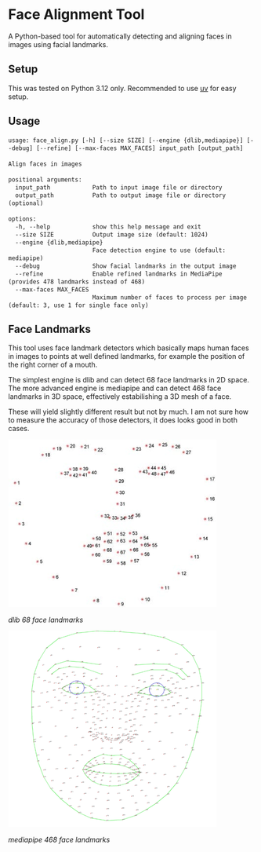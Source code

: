 # Face Alignment Tool

A Python-based tool for automatically detecting and aligning faces in images using facial landmarks.

## Setup

This was tested on Python 3.12 only.
Recommended to use [uv](https://docs.astral.sh/uv/) for easy setup.

## Usage

```
usage: face_align.py [-h] [--size SIZE] [--engine {dlib,mediapipe}] [--debug] [--refine] [--max-faces MAX_FACES] input_path [output_path]

Align faces in images

positional arguments:
  input_path            Path to input image file or directory
  output_path           Path to output image file or directory (optional)

options:
  -h, --help            show this help message and exit
  --size SIZE           Output image size (default: 1024)
  --engine {dlib,mediapipe}
                        Face detection engine to use (default: mediapipe)
  --debug               Show facial landmarks in the output image
  --refine              Enable refined landmarks in MediaPipe (provides 478 landmarks instead of 468)
  --max-faces MAX_FACES
                        Maximum number of faces to process per image (default: 3, use 1 for single face only)
```

## Face Landmarks

This tool uses face landmark detectors which basically maps human faces in images to points at well defined landmarks, for example the position of the right corner of a mouth.

The simplest engine is dlib and can detect 68 face landmarks in 2D space. The more advanced engine is mediapipe and can detect 468 face landmarks in 3D space, effectively estabilishing a 3D mesh of a face.

These will yield slightly different result but not by much. I am not sure how to measure the accuracy of those detectors, it does looks good in both cases.

![dlib 68 face landmarks](assets/68-landmarks.png)

*dlib 68 face landmarks*

![mediapipe 468 face landmarks](assets/468-landmarks.png)

*mediapipe 468 face landmarks*